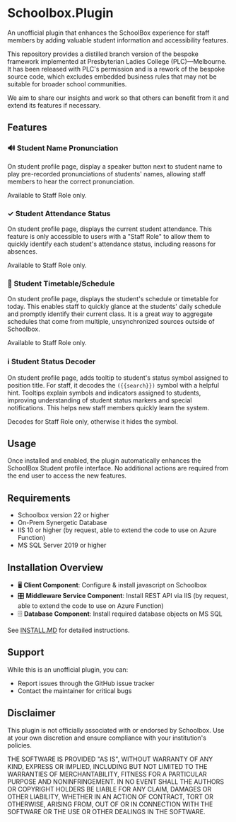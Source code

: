 # Schoolbox.Plugin

An unofficial plugin that enhances the SchoolBox experience for staff members by adding valuable student information and accessibility features.

This repository provides a distilled branch version of the bespoke framework implemented at Presbyterian Ladies College (PLC)—Melbourne. It has been released with PLC's permission and is a rework of the bespoke source code, which excludes embedded business rules that may not be suitable for broader school communities. 

We aim to share our insights and work so that others can benefit from it and extend its features if necessary.

## Features

### 🔊 Student Name Pronunciation
On student profile page, display a speaker button next to student name to play pre-recorded pronunciations of students' names, allowing staff members to hear the correct pronunciation.

Available to Staff Role only.

### ✓ Student Attendance Status
On student profile page, displays the current student attendance. This feature is only accessible to users with a "Staff Role" to allow them to quickly identify each student's attendance status, including reasons for absences.

Available to Staff Role only.

### 📅 Student Timetable/Schedule
On student profile page, displays the student's schedule or timetable for today. This enables staff to quickly glance at the students' daily schedule and promptly identify their current class. It is a great way to aggregate schedules that come from multiple, unsynchronized sources outside of Schoolbox.

Available to Staff Role only.

### ℹ️ Student Status Decoder
On student profile page, adds tooltip to student's status symbol assigned to position title. For staff, it decodes the `({{search}})` symbol with a helpful hint. Tooltips explain symbols and indicators assigned to students, improving understanding of student status markers and special notifications. This helps new staff members quickly learn the system.

Decodes for Staff Role only, otherwise it hides the symbol.

## Usage
Once installed and enabled, the plugin automatically enhances the SchoolBox Student profile interface. No additional actions are required from the end user to access the new features.

## Requirements
- Schoolbox version 22 or higher
- On-Prem Synergetic Database
- IIS 10 or higher (by request, able to extend the code to use on Azure Function)
- MS SQL Server 2019 or higher

## Installation Overview
- 🖥 __Client Component__: Configure & install javascript on Schoolbox
- 🎛 __Middleware Service Component__: Install REST API via IIS (by request, able to extend the code to use on Azure Function)
- 🗄 __Database Component__: Install required database objects on MS SQL

See [INSTALL.MD](INSTALL.md) for detailed instructions.

## Support
While this is an unofficial plugin, you can:
- Report issues through the GitHub issue tracker
- Contact the maintainer for critical bugs

## Disclaimer
This plugin is not officially associated with or endorsed by Schoolbox. Use at your own discretion and ensure compliance with your institution's policies.

THE SOFTWARE IS PROVIDED "AS IS", WITHOUT WARRANTY OF ANY KIND, EXPRESS OR IMPLIED, INCLUDING BUT NOT LIMITED TO THE WARRANTIES OF MERCHANTABILITY, FITNESS FOR A PARTICULAR PURPOSE AND NONINFRINGEMENT. 
IN NO EVENT SHALL THE AUTHORS OR COPYRIGHT HOLDERS BE LIABLE FOR ANY CLAIM, DAMAGES OR OTHER LIABILITY, WHETHER IN AN ACTION OF CONTRACT, TORT OR OTHERWISE, ARISING FROM, OUT OF OR IN CONNECTION WITH THE SOFTWARE OR THE USE OR OTHER DEALINGS IN THE SOFTWARE.
